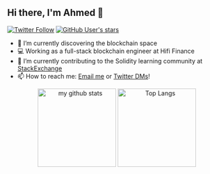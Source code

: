 ## Hi there, I'm Ahmed 👋
[![Twitter Follow](https://img.shields.io/twitter/follow/scorpion9979?style=social)](https://twitter.com/intent/follow?screen_name=scorpion9979) [![GitHub User's stars](https://img.shields.io/github/stars/scorpion9979?affiliations=OWNER%2CCOLLABORATOR%2CORGANIZATION_MEMBER&style=social)](https://github.com/scorpion9979?tab=stars)


- 🔭 I’m currently discovering the blockchain space
- 💻 Working as a full-stack blockchain engineer at Hifi Finance
- 🌱 I’m currently contributing to the Solidity learning community at [StackExchange](https://ethereum.stackexchange.com/users/51644/scorpion9979)
- 📫 How to reach me: [Email me](mailto:ahmed.i.tawfeeq@protonmail.com) or [Twitter DMs](https://twitter.com/scorpion9979)!

<p align="center">
    <img
        height="180em"
        src="https://github-readme-stats.vercel.app/api?username=scorpion9979&custom_title=Ahmed's+GitHub+Stats&count_private=true&theme=graywhite"
        alt="my github stats"
    />
    <img
        height="180em"
        src="https://github-readme-stats.vercel.app/api/top-langs/?username=scorpion9979&layout=compact&theme=graywhite&count_private=true&langs_count=12"
        alt="Top Langs"
    />
</p>
